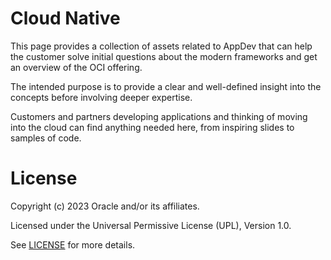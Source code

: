 # Cloud Native

This page provides a collection of assets related to AppDev that can help the customer solve initial questions about the modern frameworks and get an overview of the OCI offering.

The intended purpose is to provide a clear and well-defined insight into the concepts before involving deeper expertise.

Customers and partners developing applications and thinking of moving into the cloud can find anything needed here, from inspiring slides to samples of code.

# License

Copyright (c) 2023 Oracle and/or its affiliates.

Licensed under the Universal Permissive License (UPL), Version 1.0.

See [LICENSE](https://github.com/oracle-devrel/technology-engineering/blob/folder-structure/LICENSE) for more details.
